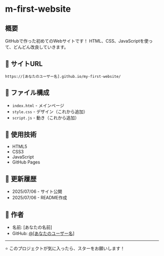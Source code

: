 # m-first-website

## 概要
GitHubで作った初めてのWebサイトです！
HTML、CSS、JavaScriptを使って、どんどん改良していきます。

## 🔗 サイトURL
`https://[あなたのユーザー名].github.io/my-first-website/`

## 📁 ファイル構成
- `index.html` - メインページ
- `style.css` - デザイン（これから追加）
- `script.js` - 動き（これから追加）

## 🚀 使用技術
- HTML5
- CSS3
- JavaScript
- GitHub Pages

## 📝 更新履歴
- 2025/07/06 - サイト公開
- 2025/07/06 - README作成

## 👤 作者
- 名前: [あなたの名前]
- GitHub: [@[あなたのユーザー名]](https://github.com/[あなたのユーザー名])

---
⭐ このプロジェクトが気に入ったら、スターをお願いします！
